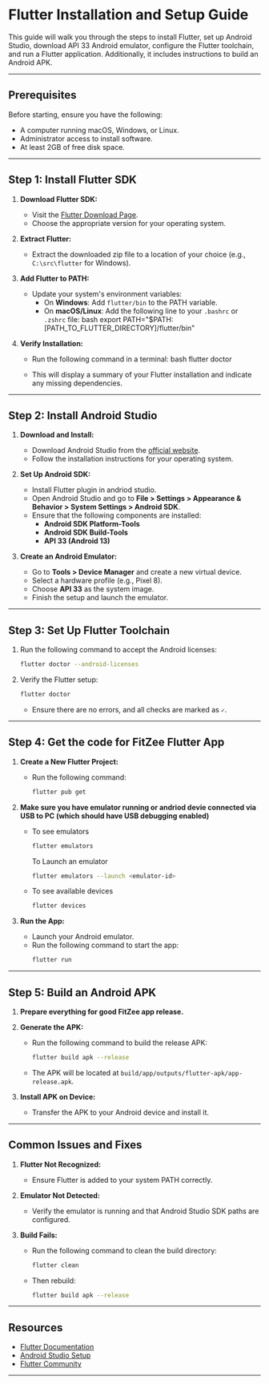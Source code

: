 # Flutter Installation and Setup Guide

This guide will walk you through the steps to install Flutter, set up Android Studio, download API 33 Android emulator, configure the Flutter toolchain, and run a Flutter application. Additionally, it includes instructions to build an Android APK.

---

## Prerequisites

Before starting, ensure you have the following:
- A computer running macOS, Windows, or Linux.
- Administrator access to install software.
- At least 2GB of free disk space.

---

## Step 1: Install Flutter SDK

1. **Download Flutter SDK:**
   - Visit the [Flutter Download Page](https://flutter.dev/docs/get-started/install).
   - Choose the appropriate version for your operating system.

2. **Extract Flutter:**
   - Extract the downloaded zip file to a location of your choice (e.g., `C:\src\flutter` for Windows).

3. **Add Flutter to PATH:**
   - Update your system's environment variables:
     - On **Windows**: Add `flutter/bin` to the PATH variable.
     - On **macOS/Linux**: Add the following line to your `.bashrc` or `.zshrc` file:
       bash
       export PATH="$PATH:[PATH_TO_FLUTTER_DIRECTORY]/flutter/bin"
       

4. **Verify Installation:**
   - Run the following command in a terminal:
     bash
     flutter doctor
     
   - This will display a summary of your Flutter installation and indicate any missing dependencies.

---

## Step 2: Install Android Studio

1. **Download and Install:**
   - Download Android Studio from the [official website](https://developer.android.com/studio).
   - Follow the installation instructions for your operating system.

2. **Set Up Android SDK:**
   - Install Flutter plugin in andriod studio.
   - Open Android Studio and go to **File > Settings > Appearance & Behavior > System Settings > Android SDK**.
   - Ensure that the following components are installed:
     - **Android SDK Platform-Tools**
     - **Android SDK Build-Tools**
     - **API 33 (Android 13)**

4. **Create an Android Emulator:**
   - Go to **Tools > Device Manager** and create a new virtual device.
   - Select a hardware profile (e.g., Pixel 8).
   - Choose **API 33** as the system image.
   - Finish the setup and launch the emulator.

---

## Step 3: Set Up Flutter Toolchain

1. Run the following command to accept the Android licenses:
   ```bash
   flutter doctor --android-licenses
   ```
   
2. Verify the Flutter setup:
   ```bash
   flutter doctor
   ```
   - Ensure there are no errors, and all checks are marked as `✓`.

---

## Step 4: Get the code for FitZee Flutter App

1. **Create a New Flutter Project:**
   - Run the following command:
     ```bash
     flutter pub get
     ```
2. **Make sure you have emulator running or andriod devie connected via USB to PC (which should have USB debugging enabled)**
   - To see emulators
     ```bash
     flutter emulators
     ```
     To Launch an emulator
     ```bash
     flutter emulators --launch <emulator-id>
     ```
   - To see available devices
     ```bash
     flutter devices
     ```

4. **Run the App:**
   - Launch your Android emulator.
   - Run the following command to start the app:
     ```bash
     flutter run
     ```

---

## Step 5: Build an Android APK

1. **Prepare everything for good FitZee app release.**

3. **Generate the APK:**
   - Run the following command to build the release APK:
     ```bash
     flutter build apk --release
     ```
     
   - The APK will be located at `build/app/outputs/flutter-apk/app-release.apk`.

4. **Install APK on Device:**
   - Transfer the APK to your Android device and install it.

---

## Common Issues and Fixes

1. **Flutter Not Recognized:**
   - Ensure Flutter is added to your system PATH correctly.

2. **Emulator Not Detected:**
   - Verify the emulator is running and that Android Studio SDK paths are configured.

3. **Build Fails:**
   - Run the following command to clean the build directory:
     ```bash
     flutter clean
     ```
   - Then rebuild:
     ```bash
     flutter build apk --release
     ```

---

## Resources

- [Flutter Documentation](https://flutter.dev/docs)
- [Android Studio Setup](https://developer.android.com/studio/intro)
- [Flutter Community](https://flutter.dev/community)

---
